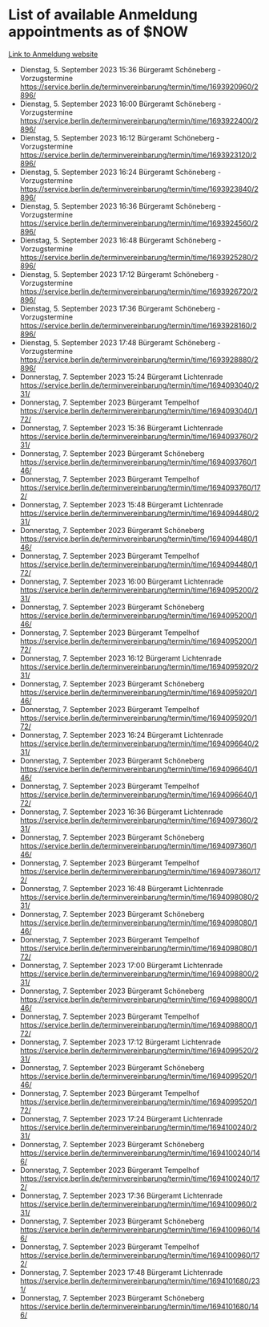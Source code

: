 # List of available Anmeldung appointments as of $NOW
[Link to Anmeldung website](https://service.berlin.de/terminvereinbarung/termin/tag.php?termin=1&anliegen[]=120686&dienstleisterlist=122210,122217,327316,122219,327312,122227,327314,122231,327346,122243,327348,122254,122252,329742,122260,329745,122262,329748,122271,327278,122273,327274,122277,327276,330436,122280,327294,122282,327290,122284,327292,122291,327270,122285,327266,122286,327264,122296,327268,150230,329760,122297,327286,122294,327284,122312,329763,122314,329775,122304,327330,122311,327334,122309,327332,317869,122281,327352,122279,329772,122283,122276,327324,122274,327326,122267,329766,122246,327318,122251,327320,122257,327322,122208,327298,122226,327300&herkunft=http%3A%2F%2Fservice.berlin.de%2Fdienstleistung%2F120686%2F)
- Dienstag, 5. September 2023 15:36 Bürgeramt Schöneberg - Vorzugstermine https://service.berlin.de/terminvereinbarung/termin/time/1693920960/2896/
- Dienstag, 5. September 2023 16:00 Bürgeramt Schöneberg - Vorzugstermine https://service.berlin.de/terminvereinbarung/termin/time/1693922400/2896/
- Dienstag, 5. September 2023 16:12 Bürgeramt Schöneberg - Vorzugstermine https://service.berlin.de/terminvereinbarung/termin/time/1693923120/2896/
- Dienstag, 5. September 2023 16:24 Bürgeramt Schöneberg - Vorzugstermine https://service.berlin.de/terminvereinbarung/termin/time/1693923840/2896/
- Dienstag, 5. September 2023 16:36 Bürgeramt Schöneberg - Vorzugstermine https://service.berlin.de/terminvereinbarung/termin/time/1693924560/2896/
- Dienstag, 5. September 2023 16:48 Bürgeramt Schöneberg - Vorzugstermine https://service.berlin.de/terminvereinbarung/termin/time/1693925280/2896/
- Dienstag, 5. September 2023 17:12 Bürgeramt Schöneberg - Vorzugstermine https://service.berlin.de/terminvereinbarung/termin/time/1693926720/2896/
- Dienstag, 5. September 2023 17:36 Bürgeramt Schöneberg - Vorzugstermine https://service.berlin.de/terminvereinbarung/termin/time/1693928160/2896/
- Dienstag, 5. September 2023 17:48 Bürgeramt Schöneberg - Vorzugstermine https://service.berlin.de/terminvereinbarung/termin/time/1693928880/2896/
- Donnerstag, 7. September 2023 15:24 Bürgeramt Lichtenrade https://service.berlin.de/terminvereinbarung/termin/time/1694093040/231/
- Donnerstag, 7. September 2023  Bürgeramt Tempelhof https://service.berlin.de/terminvereinbarung/termin/time/1694093040/172/
- Donnerstag, 7. September 2023 15:36 Bürgeramt Lichtenrade https://service.berlin.de/terminvereinbarung/termin/time/1694093760/231/
- Donnerstag, 7. September 2023  Bürgeramt Schöneberg https://service.berlin.de/terminvereinbarung/termin/time/1694093760/146/
- Donnerstag, 7. September 2023  Bürgeramt Tempelhof https://service.berlin.de/terminvereinbarung/termin/time/1694093760/172/
- Donnerstag, 7. September 2023 15:48 Bürgeramt Lichtenrade https://service.berlin.de/terminvereinbarung/termin/time/1694094480/231/
- Donnerstag, 7. September 2023  Bürgeramt Schöneberg https://service.berlin.de/terminvereinbarung/termin/time/1694094480/146/
- Donnerstag, 7. September 2023  Bürgeramt Tempelhof https://service.berlin.de/terminvereinbarung/termin/time/1694094480/172/
- Donnerstag, 7. September 2023 16:00 Bürgeramt Lichtenrade https://service.berlin.de/terminvereinbarung/termin/time/1694095200/231/
- Donnerstag, 7. September 2023  Bürgeramt Schöneberg https://service.berlin.de/terminvereinbarung/termin/time/1694095200/146/
- Donnerstag, 7. September 2023  Bürgeramt Tempelhof https://service.berlin.de/terminvereinbarung/termin/time/1694095200/172/
- Donnerstag, 7. September 2023 16:12 Bürgeramt Lichtenrade https://service.berlin.de/terminvereinbarung/termin/time/1694095920/231/
- Donnerstag, 7. September 2023  Bürgeramt Schöneberg https://service.berlin.de/terminvereinbarung/termin/time/1694095920/146/
- Donnerstag, 7. September 2023  Bürgeramt Tempelhof https://service.berlin.de/terminvereinbarung/termin/time/1694095920/172/
- Donnerstag, 7. September 2023 16:24 Bürgeramt Lichtenrade https://service.berlin.de/terminvereinbarung/termin/time/1694096640/231/
- Donnerstag, 7. September 2023  Bürgeramt Schöneberg https://service.berlin.de/terminvereinbarung/termin/time/1694096640/146/
- Donnerstag, 7. September 2023  Bürgeramt Tempelhof https://service.berlin.de/terminvereinbarung/termin/time/1694096640/172/
- Donnerstag, 7. September 2023 16:36 Bürgeramt Lichtenrade https://service.berlin.de/terminvereinbarung/termin/time/1694097360/231/
- Donnerstag, 7. September 2023  Bürgeramt Schöneberg https://service.berlin.de/terminvereinbarung/termin/time/1694097360/146/
- Donnerstag, 7. September 2023  Bürgeramt Tempelhof https://service.berlin.de/terminvereinbarung/termin/time/1694097360/172/
- Donnerstag, 7. September 2023 16:48 Bürgeramt Lichtenrade https://service.berlin.de/terminvereinbarung/termin/time/1694098080/231/
- Donnerstag, 7. September 2023  Bürgeramt Schöneberg https://service.berlin.de/terminvereinbarung/termin/time/1694098080/146/
- Donnerstag, 7. September 2023  Bürgeramt Tempelhof https://service.berlin.de/terminvereinbarung/termin/time/1694098080/172/
- Donnerstag, 7. September 2023 17:00 Bürgeramt Lichtenrade https://service.berlin.de/terminvereinbarung/termin/time/1694098800/231/
- Donnerstag, 7. September 2023  Bürgeramt Schöneberg https://service.berlin.de/terminvereinbarung/termin/time/1694098800/146/
- Donnerstag, 7. September 2023  Bürgeramt Tempelhof https://service.berlin.de/terminvereinbarung/termin/time/1694098800/172/
- Donnerstag, 7. September 2023 17:12 Bürgeramt Lichtenrade https://service.berlin.de/terminvereinbarung/termin/time/1694099520/231/
- Donnerstag, 7. September 2023  Bürgeramt Schöneberg https://service.berlin.de/terminvereinbarung/termin/time/1694099520/146/
- Donnerstag, 7. September 2023  Bürgeramt Tempelhof https://service.berlin.de/terminvereinbarung/termin/time/1694099520/172/
- Donnerstag, 7. September 2023 17:24 Bürgeramt Lichtenrade https://service.berlin.de/terminvereinbarung/termin/time/1694100240/231/
- Donnerstag, 7. September 2023  Bürgeramt Schöneberg https://service.berlin.de/terminvereinbarung/termin/time/1694100240/146/
- Donnerstag, 7. September 2023  Bürgeramt Tempelhof https://service.berlin.de/terminvereinbarung/termin/time/1694100240/172/
- Donnerstag, 7. September 2023 17:36 Bürgeramt Lichtenrade https://service.berlin.de/terminvereinbarung/termin/time/1694100960/231/
- Donnerstag, 7. September 2023  Bürgeramt Schöneberg https://service.berlin.de/terminvereinbarung/termin/time/1694100960/146/
- Donnerstag, 7. September 2023  Bürgeramt Tempelhof https://service.berlin.de/terminvereinbarung/termin/time/1694100960/172/
- Donnerstag, 7. September 2023 17:48 Bürgeramt Lichtenrade https://service.berlin.de/terminvereinbarung/termin/time/1694101680/231/
- Donnerstag, 7. September 2023  Bürgeramt Schöneberg https://service.berlin.de/terminvereinbarung/termin/time/1694101680/146/
